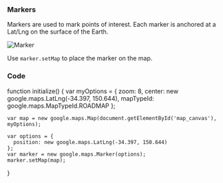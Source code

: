 ### Markers

Markers are used to mark points of interest. Each marker is anchored at a Lat/Lng on the surface of the Earth.

![Marker](http://mrant.net/wp3/wp-content/uploads/2011/05/Google_Maps_Marker.png)

Use `marker.setMap` to place the marker on the map.

### Code
function initialize() {
    var myOptions = {
      zoom: 8,
      center: new google.maps.LatLng(-34.397, 150.644),
      mapTypeId: google.maps.MapTypeId.ROADMAP
    };

    var map = new google.maps.Map(document.getElementById('map_canvas'), myOptions);

    var options = {
      position: new google.maps.LatLng(-34.397, 150.644)
    };
    var marker = new google.maps.Marker(options);
    marker.setMap(map);
}
